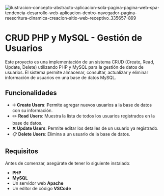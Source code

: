 ![ilustracion-concepto-abstracto-aplicacion-sola-pagina-pagina-web-spa-tendencia-desarrollo-web-aplicacion-dentro-navegador-pagina-reescritura-dinamica-creacion-sitio-web-receptivo_335657-899](https://github.com/user-attachments/assets/2734f8d1-60dc-4294-bf61-be3d2b31f80c)

# CRUD PHP y MySQL - Gestión de Usuarios

Este proyecto es una implementación de un sistema CRUD (Create, Read, Update, Delete) utilizando PHP y MySQL para la gestión de datos de usuarios. El sistema permite almacenar, consultar, actualizar y eliminar información de usuarios en una base de datos MySQL.

## Funcionalidades

- ➕ **Create Users**: Permite agregar nuevos usuarios a la base de datos con su información.
- ✏️ **Read Users**: Muestra la lista de todos los usuarios registrados en la base de datos.
- ❌ **Update Users**: Permite editar los detalles de un usuario ya registrado.
- 📋 **Delete Users**: Elimina a un usuario de la base de datos.

## Requisitos

Antes de comenzar, asegúrate de tener lo siguiente instalado:

- **PHP**
- **MySQL**
- Un servidor web **Apache**
- Un editor de código **VSCode**
